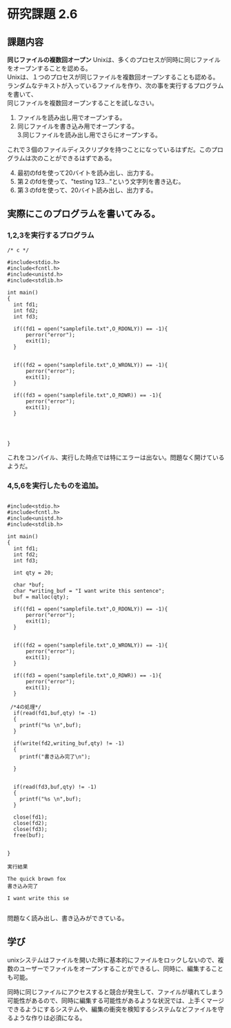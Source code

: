 # 研究課題 2.6  
  
## 課題内容  
**同じファイルの複数回オープン**  Unixは、多くのプロセスが同時に同じファイルをオープンすることを認める。  
Unixは、１つのプロセスが同じファイルを複数回オープンすることも認める。ランダムなテキストが入っているファイルを作り、次の事を実行するプログラムを書いて、  
同じファイルを複数回オープンすることを試しなさい。  
  
1. ファイルを読み出し用でオープンする。  
2. 同じファイルを書き込み用でオープンする。  
3.同じファイルを読み出し用でさらにオープンする。  
  
これで３個のファイルディスクリプタを持つことになっているはずだ。このプログラムは次のことができるはずである。  
  
4. 最初のfdを使って20バイトを読み出し、出力する。  
5. 第２のfdを使って、"testing 123..."という文字列を書き込む。  
6. 第３のfdを使って、20バイト読み出し、出力する。  
  
## 実際にこのプログラムを書いてみる。  
### 1,2,3を実行するプログラム  
  
```  
/* c */   
  
#include<stdio.h>  
#include<fcntl.h>  
#include<unistd.h>  
#include<stdlib.h>  
  
int main()  
{  
  int fd1;  
  int fd2;  
  int fd3;  
  
  if((fd1 = open("samplefile.txt",O_RDONLY)) == -1){  
      perror("error");  
      exit(1);  
  }  
  
  
  if((fd2 = open("samplefile.txt",O_WRONLY)) == -1){  
      perror("error");  
      exit(1);  
  }  
  
  if((fd3 = open("samplefile.txt",O_RDWR)) == -1){  
      perror("error");  
      exit(1);  
  }  
  
    
  
  
}  
```  
  
これをコンパイル、実行した時点では特にエラーは出ない。問題なく開けているようだ。  
  
### 4,5,6を実行したものを追加。  
  
```  
  
#include<stdio.h>  
#include<fcntl.h>  
#include<unistd.h>  
#include<stdlib.h>  
  
int main()  
{  
  int fd1;  
  int fd2;  
  int fd3;  
    
  int qty = 20;  
  
  char *buf;  
  char *writing_buf = "I want write this sentence";  
  buf = malloc(qty);  
    
  if((fd1 = open("samplefile.txt",O_RDONLY)) == -1){  
      perror("error");  
      exit(1);  
  }  
  
  
  if((fd2 = open("samplefile.txt",O_WRONLY)) == -1){  
      perror("error");  
      exit(1);  
  }  
  
  if((fd3 = open("samplefile.txt",O_RDWR)) == -1){  
      perror("error");  
      exit(1);  
  }  
   
 /*4の処理*/  
  if(read(fd1,buf,qty) != -1)  
  {  
    printf("%s \n",buf);  
  }  
  
  if(write(fd2,writing_buf,qty) != -1)  
  {  
    printf("書き込み完了\n");  
  
  }  
    
    
  if(read(fd3,buf,qty) != -1)  
  {  
    printf("%s \n",buf);  
  }  
  
  close(fd1);  
  close(fd2);  
  close(fd3);  
  free(buf);  
  
    
}  
```  
  
```  
実行結果  
  
The quick brown fox  
書き込み完了  
I want write this se  
  
```  
  
問題なく読み出し、書き込みができている。  
  
## 学び  
unixシステムはファイルを開いた時に基本的にファイルをロックしないので、複数のユーザーでファイルをオープンすることができるし、同時に、編集することも可能。  
  
同時に同じファイルにアクセスすると競合が発生して、ファイルが壊れてしまう可能性があるので、同時に編集する可能性があるような状況では、上手くマージできるようにするシステムや、編集の衝突を検知するシステムなどファイルを守るような作りは必須になる。  
  
  
